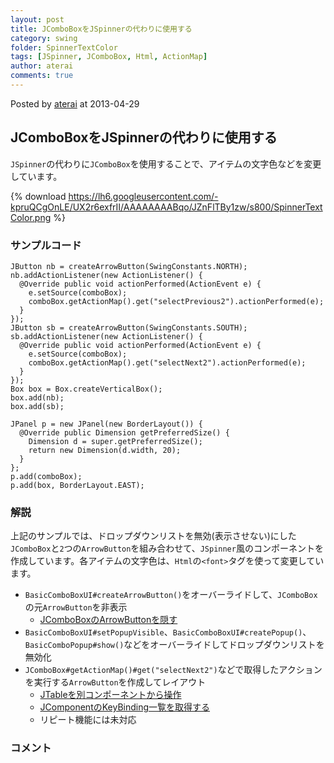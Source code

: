 ```yaml
---
layout: post
title: JComboBoxをJSpinnerの代わりに使用する
category: swing
folder: SpinnerTextColor
tags: [JSpinner, JComboBox, Html, ActionMap]
author: aterai
comments: true
---
```


Posted by [aterai](http://terai.xrea.jp/aterai.html) at 2013-04-29

## JComboBoxをJSpinnerの代わりに使用する
`JSpinner`の代わりに`JComboBox`を使用することで、アイテムの文字色などを変更しています。

{% download https://lh6.googleusercontent.com/-kpruQCgOnLE/UX2r6exfrII/AAAAAAAABqo/JZnFlTBy1zw/s800/SpinnerTextColor.png %}

### サンプルコード
<pre class="prettyprint"><code>JButton nb = createArrowButton(SwingConstants.NORTH);
nb.addActionListener(new ActionListener() {
  @Override public void actionPerformed(ActionEvent e) {
    e.setSource(comboBox);
    comboBox.getActionMap().get("selectPrevious2").actionPerformed(e);
  }
});
JButton sb = createArrowButton(SwingConstants.SOUTH);
sb.addActionListener(new ActionListener() {
  @Override public void actionPerformed(ActionEvent e) {
    e.setSource(comboBox);
    comboBox.getActionMap().get("selectNext2").actionPerformed(e);
  }
});
Box box = Box.createVerticalBox();
box.add(nb);
box.add(sb);

JPanel p = new JPanel(new BorderLayout()) {
  @Override public Dimension getPreferredSize() {
    Dimension d = super.getPreferredSize();
    return new Dimension(d.width, 20);
  }
};
p.add(comboBox);
p.add(box, BorderLayout.EAST);
</code></pre>

### 解説
上記のサンプルでは、ドロップダウンリストを無効(表示させない)にした`JComboBox`と`2`つの`ArrowButton`を組み合わせて、`JSpinner`風のコンポーネントを作成しています。各アイテムの文字色は、`Html`の`<font>`タグを使って変更しています。

- `BasicComboBoxUI#createArrowButton()`をオーバーライドして、`JComboBox`の元`ArrowButton`を非表示
    - [JComboBoxのArrowButtonを隠す](http://terai.xrea.jp/Swing/HideComboArrowButton.html)
- `BasicComboBoxUI#setPopupVisible`、`BasicComboBoxUI#createPopup()`、`BasicComboPopup#show()`などをオーバーライドしてドロップダウンリストを無効化
- `JComboBox#getActionMap()#get("selectNext2")`などで取得したアクションを実行する`ArrowButton`を作成してレイアウト
    - [JTableを別コンポーネントから操作](http://terai.xrea.jp/Swing/SelectAllButton.html)
    - [JComponentのKeyBinding一覧を取得する](http://terai.xrea.jp/Swing/KeyBinding.html)
    - リピート機能には未対応

<!-- dummy comment line for breaking list -->

### コメント
